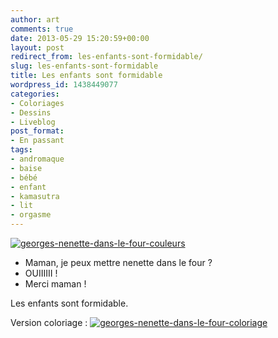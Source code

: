 ```yaml
---
author: art
comments: true
date: 2013-05-29 15:20:59+00:00
layout: post
redirect_from: les-enfants-sont-formidable/
slug: les-enfants-sont-formidable
title: Les enfants sont formidable
wordpress_id: 1438449077
categories:
- Coloriages
- Dessins
- Liveblog
post_format:
- En passant
tags:
- andromaque
- baise
- bébé
- enfant
- kamasutra
- lit
- orgasme
---
```


[![georges-nenette-dans-le-four-couleurs](https://static.irz.fr/2013/05/georges-nenette-dans-le-four-couleurs-640x566.png)](https://static.irz.fr/2013/05/georges-nenette-dans-le-four-couleurs.png)<!-- more -->

- Maman, je peux mettre nenette dans le four ?
- OUIIIIII !
- Merci maman !

Les enfants sont formidable.

Version coloriage :
[![georges-nenette-dans-le-four-coloriage](https://static.irz.fr/2013/05/georges-nenette-dans-le-four-coloriage-640x566.png)](https://static.irz.fr/2013/05/georges-nenette-dans-le-four-coloriage.png)
